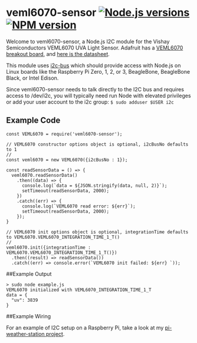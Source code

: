 # veml6070-sensor [![Node.js versions](https://img.shields.io/badge/Node.js-4.x%20through%207.x-brightgreen.svg)](https://nodejs.org) [![NPM version](https://img.shields.io/npm/v/veml6070-sensor.svg)](https://www.npmjs.com/package/veml6070-sensor)

Welcome to veml6070-sensor, a Node.js I2C module for the Vishay Semiconductors VEML6070 UVA Light Sensor. Adafruit has a [VEML6070 breakout board](https://www.adafruit.com/products/2899), and [here is the datasheet](http://www.vishay.com/docs/84277/veml6070.pdf).

This module uses [i2c-bus](https://github.com/fivdi/i2c-bus) which should provide access with Node.js on Linux boards like the Raspberry Pi Zero, 1, 2, or 3, BeagleBone, BeagleBone Black, or Intel Edison.

Since veml6070-sensor needs to talk directly to the I2C bus and requires access to /dev/i2c, you will typically need run Node with elevated privileges or add your user account to the i2c group: ```$ sudo adduser $USER i2c```

## Example Code

```
const VEML6070 = require('veml6070-sensor');

// VEML6070 constructor options object is optional, i2cBusNo defaults to 1
//
const veml6070 = new VEML6070({i2cBusNo : 1});

const readSensorData = () => {
  veml6070.readSensorData()
    .then((data) => {
      console.log(`data = ${JSON.stringify(data, null, 2)}`);
      setTimeout(readSensorData, 2000);
    })
    .catch((err) => {
      console.log(`VEML6070 read error: ${err}`);
      setTimeout(readSensorData, 2000);
    });
}

// VEML6070 init options object is optional, integrationTime defaults to VEML6070.VEML6070_INTEGRATION_TIME_1_T()
//
veml6070.init({integrationTime : VEML6070.VEML6070_INTEGRATION_TIME_1_T()})
  .then((result) => readSensorData())
  .catch((err) => console.error(`VEML6070 init failed: ${err} `));
```

##Example Output

```
> sudo node example.js          
VEML6070 initialized with VEML6070_INTEGRATION_TIME_1_T
data = {
  "uv": 3839
}
```
##Example Wiring

For an example of I2C setup on a Raspberry Pi, take a look at my [pi-weather-station project](https://github.com/skylarstein/pi-weather-station).

